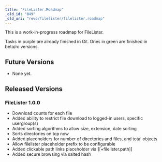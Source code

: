 ```yaml
---
title: "FileLister.Roadmap"
_old_id: "849"
_old_uri: "revo/filelister/filelister.roadmap"
---
```


This is a work-in-progress roadmap for FileLister.

Tasks in purple are already finished in Git. Ones in green are finished in beta/rc versions.

Future Versions
---------------

- None yet.

Released Versions
-----------------

### FileLister 1.0.0

- Download counts for each file
- Added ability to restrict file download to logged-in users, specific usergroup(s)
- Added sorting algorithms to allow size, extension, date sorting
- Sorts directories on top now
- Added placeholders for number of directories and files, and total objects
- Allow filelister placeholder prefix to be configurable
- Added clickable path links placeholder via \[\[+filelister.path\]\]
- Added secure browsing via salted hash